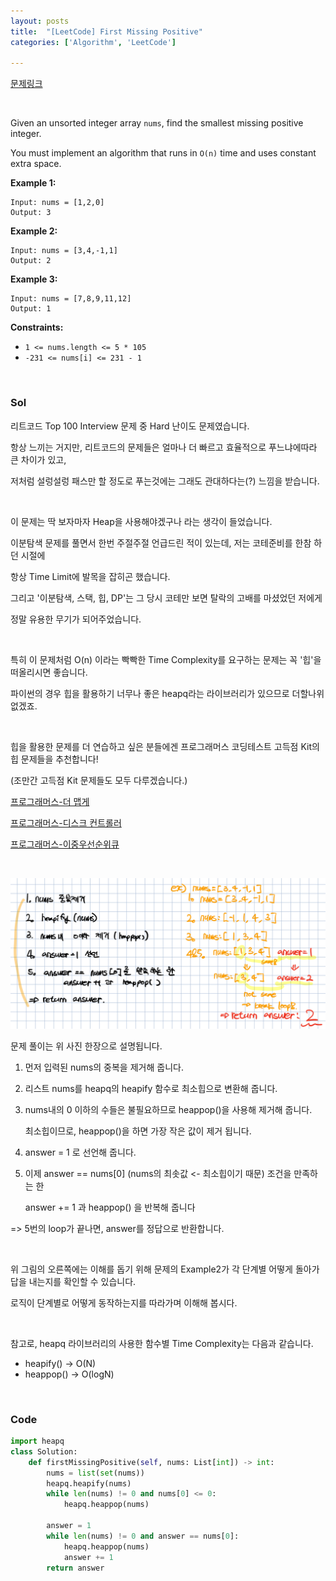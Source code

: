 ```yaml
---
layout: posts
title:  "[LeetCode] First Missing Positive"
categories: ['Algorithm', 'LeetCode']

---
```


[문제링크](https://leetcode.com/problems/first-missing-positive/)

<br/>

Given an unsorted integer array `nums`, find the smallest missing positive integer.

You must implement an algorithm that runs in `O(n)` time and uses constant extra space.

 

**Example 1:**

```
Input: nums = [1,2,0]
Output: 3
```

**Example 2:**

```
Input: nums = [3,4,-1,1]
Output: 2
```

**Example 3:**

```
Input: nums = [7,8,9,11,12]
Output: 1
```

 

**Constraints:**

- `1 <= nums.length <= 5 * 105`
- `-231 <= nums[i] <= 231 - 1`



<br/>

### Sol

리트코드 Top 100 Interview 문제 중 Hard 난이도 문제였습니다.

항상 느끼는 거지만, 리트코드의 문제들은 얼마나 더 빠르고 효율적으로 푸느냐에따라 큰 차이가 있고,

저처럼 설렁설렁 패스만 할 정도로 푸는것에는 그래도 관대하다는(?) 느낌을 받습니다.

<br/>

이 문제는 딱 보자마자 Heap을 사용해야겠구나 라는 생각이 들었습니다.

이분탐색 문제를 풀면서 한번 주절주절 언급드린 적이 있는데, 저는 코테준비를 한참 하던 시절에

항상 Time Limit에 발목을 잡히곤 했습니다. 

그리고 '이분탐색, 스택, 힙, DP'는 그 당시 코테만 보면 탈락의 고배를 마셨었던 저에게 

정말 유용한 무기가 되어주었습니다.

  <br/>

특히 이 문제처럼 O(n) 이라는 빡빡한 Time Complexity를 요구하는 문제는 꼭 '힙'을 떠올리시면 좋습니다.

파이썬의 경우 힙을 활용하기 너무나 좋은 heapq라는 라이브러리가 있으므로 더할나위 없겠죠.



<br/>

힙을 활용한 문제를 더 연습하고 싶은 분들에겐 프로그래머스 코딩테스트 고득점 Kit의 힙 문제들을 추천합니다!

(조만간 고득점 Kit 문제들도 모두 다루겠습니다.)

[프로그래머스-더 맵게](https://programmers.co.kr/learn/courses/30/lessons/42626)

[프로그래머스-디스크 컨트롤러](https://programmers.co.kr/learn/courses/30/lessons/42627)

[프로그래머스-이중우선순위큐](https://programmers.co.kr/learn/courses/30/lessons/42628)



<br/>

![image-20210629000716895](https://github.com/guard1000/guard1000.github.io/blob/master/imgs/%5BLeetCode%5D%20First%20Missing%20Positive_1.png?raw=true)

문제 풀이는 위 사진 한장으로 설명됩니다.

1. 먼저 입력된 nums의 중복을 제거해 줍니다. 

2. 리스트 nums를 heapq의 heapify 함수로 최소힙으로 변환해 줍니다. 

3. nums내의 0 이하의 수들은 불필요하므로 heappop()을 사용해 제거해 줍니다.

   최소힙이므로, heappop()을 하면 가장 작은 값이 제거 됩니다.

4. answer = 1 로 선언해 줍니다.

5. 이제 answer == nums[0]  (nums의 최솟값 <- 최소힙이기 때문)  조건을 만족하는 한

   answer += 1 과 heappop() 을 반복해 줍니다

=> 5번의 loop가 끝나면, answer를 정답으로 반환합니다.

<br/>

위 그림의 오른쪽에는 이해를 돕기 위해 문제의 Example2가 각 단계별 어떻게 돌아가 답을 내는지를 확인할 수 있습니다.

로직이 단계별로 어떻게 동작하는지를 따라가며 이해해 봅시다.

<br/>

참고로, heapq 라이브러리의 사용한 함수별 Time Complexity는 다음과 같습니다.

- heapify()  -> O(N)
- heappop() -> O(logN)



<br/>

### Code

```python
import heapq
class Solution:
    def firstMissingPositive(self, nums: List[int]) -> int:
        nums = list(set(nums))
        heapq.heapify(nums)
        while len(nums) != 0 and nums[0] <= 0:
            heapq.heappop(nums)
        
        answer = 1
        while len(nums) != 0 and answer == nums[0]:
            heapq.heappop(nums)
            answer += 1
        return answer
```

